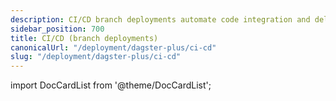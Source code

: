 ```yaml
---
description: CI/CD branch deployments automate code integration and delivery for Dagster+ projects.
sidebar_position: 700
title: CI/CD (branch deployments)
canonicalUrl: "/deployment/dagster-plus/ci-cd"
slug: "/deployment/dagster-plus/ci-cd"
---
```


import DocCardList from '@theme/DocCardList';

<DocCardList />
